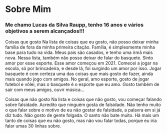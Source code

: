 # Sobre Mim
### Me chamo Lucas da Silva Raupp, tenho 16 anos e vários objetivos a serem alcançados!!!

Coisas que gosto
 Na lista de coisas que eu gosto, não posso deixar minha família de fora da minha primeira citação. Família, é simplesmente minha base para tudo na vida. Meus pais são casados, e tenho uma irmã mais nova.
 Nessa lista, também não posso deixar de falar do basquete. Sinto amor por esse esporte. Esse amor começou em 2021. Comecei a jogar na escola, só por brincadeira, e desde lá, foi surgindo um amor por  isso. Jogar basquete é com certeza uma das coisas que mais gosto de fazer, ainda mais quando jogo com amigos. No geral, amo esporte, gosto de jogar futebol e vôlei, mas o basquete é o esporte que eu amo.
 Gosto também de sair com meus amigos, ouvir música...

Coisas que não gosto
 Na lista e coisas que não gosto, vou começar falando sobre falsidade. Acredito que ninguém gosta de falsidade. Não tenho muito o que falar sobre o motivo de eu não gostar de falsidade, a palavra em si já diz tudo.
 Não gosto de gente folgada. O santo não bate muito.
 Há mais um tanto de coisas que eu não gosto, mas não vou falar todas, porque eu iria falar umas 30 linhas sobre.

